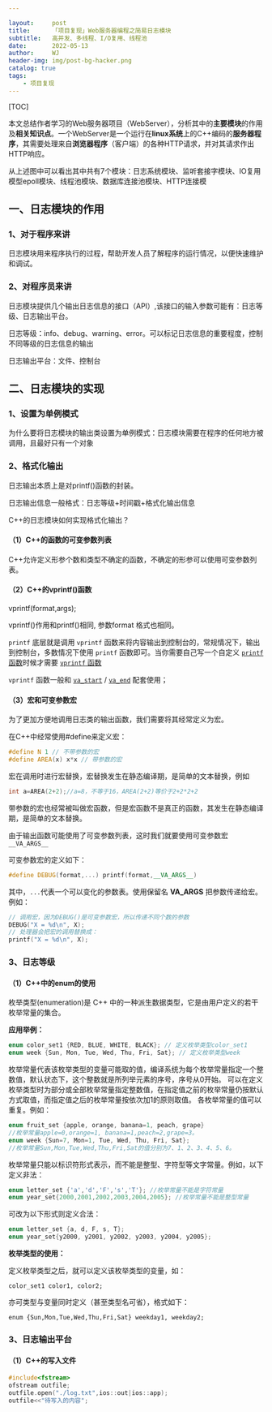 ```yaml
---

layout:     post
title:      「项目复现」Web服务器编程之简易日志模块
subtitle:   高并发、多线程、I/O复用、线程池
date:       2022-05-13
author:     WJ
header-img: img/post-bg-hacker.png
catalog: true
tags:
    - 项目复现
---
```


[TOC]

​	   本文总结作者学习的Web服务器项目（WebServer），分析其中的**主要模块**的作用及**相关知识点**。一个WebServer是一个运行在**linux系统**上的C++编码的**服务器程序**，其需要处理来自**浏览器程序**（客户端）的各种HTTP请求，并对其请求作出HTTP响应。

​		从上述图中可以看出其中共有7个模块：日志系统模块、监听套接字模块、IO复用模型epoll模块、线程池模块、数据库连接池模块、HTTP连接模

## 一、日志模块的作用

### 1、对于程序来讲

​		日志模块用来程序执行的过程，帮助开发人员了解程序的运行情况，以便快速维护和调试。

### 2、对程序员来讲

​		日志模块提供几个输出日志信息的接口（API）,该接口的输入参数可能有：日志等级、日志输出平台。

日志等级：info、debug、warning、error。可以标记日志信息的重要程度，控制不同等级的日志信息的输出

日志输出平台：文件、控制台

## 二、日志模块的实现

### 1、设置为单例模式

​      为什么要将日志模块的输出类设置为单例模式：日志模块需要在程序的任何地方被调用，且最好只有一个对象

### 2、格式化输出

日志输出本质上是对printf()函数的封装。

日志输出信息一般格式：日志等级+时间戳+格式化输出信息

C++的日志模块如何实现格式化输出？

#### （1）C++的函数的可变参数列表

 C++允许定义形参个数和类型不确定的函数，不确定的形参可以使用可变参数列表。 

#### （2）C++的vprintf()函数

vprintf(format,args);

vprintf()作用和printf()相同, 参数format 格式也相同。

`printf` 底层就是调用 `vprintf` 函数来将内容输出到控制台的，常规情况下，输出到控制台，多数情况下使用 `printf` 函数即可。当你需要自己写一个自定义 [`printf` 函数](https://www.codersrc.com/archives/7464.html)时候才需要 [`vprintf` 函数](https://www.codersrc.com/archives/9537.html)

`vprintf` 函数一般和 [`va_start`](https://www.codersrc.com/archives/9517.html) / [`va_end`](https://www.codersrc.com/archives/9528.html) 配套使用；

#### （3）宏和可变参数宏

为了更加方便地调用日志类的输出函数，我们需要将其经常定义为宏。

在C++中经常使用#define来定义宏：

```C++
#define N 1 // 不带参数的宏
#define AREA(x) x*x // 带参数的宏
```

宏在调用时进行宏替换，宏替换发生在静态编译期，是简单的文本替换，例如

```C++
int a=AREA(2+2);//a=8，不等于16，AREA(2+2)等价于2+2*2+2
```

带参数的宏也经常被叫做宏函数，但是宏函数不是真正的函数，其发生在静态编译期，是简单的文本替换。

由于输出函数可能使用了可变参数列表，这时我们就要使用可变参数宏`__VA_ARGS__`

可变参数宏的定义如下：

```C++
#define DEBUG(format,...) printf(format,__VA_ARGS__)
```

 其中，`...`代表一个可以变化的参数表。使用保留名 **VA_ARGS** 把参数传递给宏。例如： 

```c++
// 调用宏，因为DEBUG()是可变参数宏，所以传递不同个数的参数
DEBUG("X = %d\n", X);
// 处理器会把宏的调用替换成：
printf("X = %d\n", X);
```

### 3、日志等级

#### （1）C++中的enum的使用

 枚举类型(enumeration)是 C++ 中的一种派生数据类型，它是由用户定义的若干枚举常量的集合。 

 **应用举例：** 

```c++
enum color_set1 {RED, BLUE, WHITE, BLACK}; // 定义枚举类型color_set1
enum week {Sun, Mon, Tue, Wed, Thu, Fri, Sat}; // 定义枚举类型week
```

枚举常量代表该枚举类型的变量可能取的值，编译系统为每个枚举常量指定一个整数值，默认状态下，这个整数就是所列举元素的序号，序号从0开始。 可以在定义枚举类型时为部分或全部枚举常量指定整数值，在指定值之前的枚举常量仍按默认方式取值，而指定值之后的枚举常量按依次加1的原则取值。 各枚举常量的值可以重复。例如：

```c++
enum fruit_set {apple, orange, banana=1, peach, grape}
//枚举常量apple=0,orange=1, banana=1,peach=2,grape=3。
enum week {Sun=7, Mon=1, Tue, Wed, Thu, Fri, Sat};
//枚举常量Sun,Mon,Tue,Wed,Thu,Fri,Sat的值分别为7、1、2、3、4、5、6。
```

枚举常量只能以标识符形式表示，而不能是整型、字符型等文字常量。例如，以下定义非法：

```c++
enum letter_set {'a','d','F','s','T'}; //枚举常量不能是字符常量
enum year_set{2000,2001,2002,2003,2004,2005}; //枚举常量不能是整型常量
```

可改为以下形式则定义合法：

```c++
enum letter_set {a, d, F, s, T};
enum year_set{y2000, y2001, y2002, y2003, y2004, y2005};
```

**枚举类型的使用：**

定义枚举类型之后，就可以定义该枚举类型的变量，如：

```
color_set1 color1, color2;
```

亦可类型与变量同时定义（甚至类型名可省），格式如下：

```
enum {Sun,Mon,Tue,Wed,Thu,Fri,Sat} weekday1, weekday2;
```

### 3、日志输出平台

#### （1）C++的写入文件

```C++
#include<fstream>
ofstream outfile;
outfile.open("./log.txt",ios::out|ios::app);
outfile<<"待写入的内容";
```


